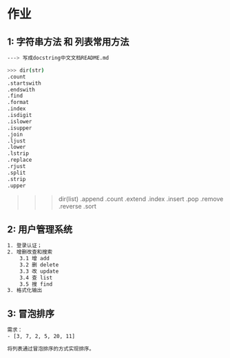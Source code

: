 # 作业

## 1: 字符串方法 和 列表常用方法 
```bash
---> 写成docstring中文文档README.md

>>> dir(str)
.count
.startswith
.endswith
.find
.format
.index
.isdigit
.islower
.isupper
.join
.ljust
.lower
.lstrip
.replace
.rjust
.split
.strip
.upper
```

>>> dir(list)
.append
.count
.extend
.index
.insert
.pop
.remove
.reverse
.sort

## 2: 用户管理系统
```bash
1. 登录认证；
2. 增删改查和搜索
    3.1 增 add
    3.2 删 delete
    3.3 改 update
    3.4 查 list
    3.5 搜 find
3. 格式化输出   
```

## 3: 冒泡排序
```bash
需求：
- [3, 7, 2, 5, 20, 11]

将列表通过冒泡排序的方式实现排序。

```
